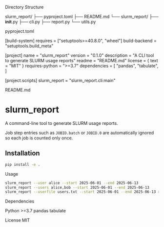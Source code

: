 Directory Structure

slurm_report/
├── pyproject.toml
├── README.md
└── slurm_report/
    ├── __init__.py
    ├── cli.py
    ├── report.py
    └── utils.py

pyproject.toml

[build-system]
requires = ["setuptools>=40.8.0", "wheel"]
build-backend = "setuptools.build_meta"

[project]
name = "slurm_report"
version = "0.1.0"
description = "A CLI tool to generate SLURM usage reports"
readme = "README.md"
license = { text = "MIT" }
requires-python = ">=3.7"
dependencies = [
    "pandas",
    "tabulate",
]

[project.scripts]
slurm_report = "slurm_report.cli:main"

README.md

# slurm_report

A command-line tool to generate SLURM usage reports.

Job step entries such as `JOBID.batch` or `JOBID.0` are automatically ignored so
each job is counted only once.

## Installation

```bash
pip install -e .
```

Usage
```bash
slurm_report --user alice --start 2025-06-01 --end 2025-06-13
slurm_report --users alice,bob --start 2025-06-01 --end 2025-06-13
slurm_report --userfile users.txt --start 2025-06-01 --end 2025-06-13 > output.csv
```

Dependencies

Python >=3.7
pandas
tabulate

License
MIT
